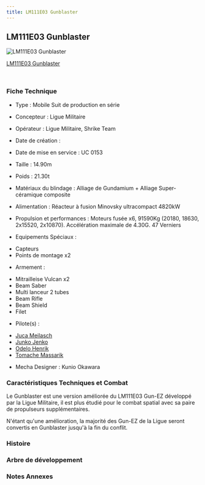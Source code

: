 ```yaml
---
title: LM111E03 Gunblaster
---
```


LM111E03 Gunblaster
-------------------



![LM111E03 Gunblaster](/images/stories/saga/vgundam/mechas/ligue/lm111e03.png)

[LM111E03 Gunblaster](javascript:change_image_m('images/stories/saga/vgundam/mechas/ligue/lm111e03.png');)

 

### Fiche Technique


- Type : Mobile Suit de production en série
  
- Concepteur : Ligue Militaire
  
- Opérateur : Ligue Militaire, Shrike Team
  
- Date de création : 
  
- Date de mise en service : UC 0153
  
- Taille : 14.90m
  
- Poids : 21.30t
  
- Matériaux du blindage : Alliage de Gundamium + Alliage Super-céramique composite
  
- Alimentation : Réacteur à fusion Minovsky ultracompact 4820kW
  
- Propulsion et performances : Moteurs fusée x6, 91590Kg (20180, 18630, 2x15520, 2x10870). Accélération maximale de 4.30G. 47 Verniers
  
- Equipements Spéciaux :


* Capteurs
* Points de montage x2


- Armement :


* Mitrailleise Vulcan x2
* Beam Saber
* Multi lanceur 2 tubes
* Beam Rifle
* Beam Shield
* Filet


- Pilote(s) : 
* [Juca Meilasch](uc/victory-gundam/juca-meilasch.html)
* [Junko Jenko](uc/victory-gundam/junko-jenko.html)
* [Odelo Henrik](uc/victory-gundam/odelo-henrik.html)
* [Tomache Massarik](uc/victory-gundam/tomache-massarik.html)





- Mecha Designer : Kunio Okawara


### Caractéristiques Techniques et Combat


Le Gunblaster est une version améliorée du LM111E03 Gun-EZ développé par la Ligue Militaire, il est plus étudié pour le combat spatial avec sa paire de propulseurs supplémentaires.


N'étant qu'une amélioration, la majorité des Gun-EZ de la Ligue seront convertis en Gunblaster jusqu'à la fin du conflit.


### Histoire


### Arbre de développement


### Notes Annexes


